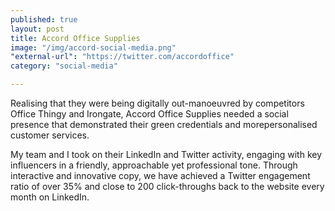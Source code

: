 ```yaml
---
published: true
layout: post
title: Accord Office Supplies
image: "/img/accord-social-media.png"
"external-url": "https://twitter.com/accordoffice"
category: "social-media"

---
```


Realising that they were being digitally out-manoeuvred by competitors Office Thingy and Irongate, Accord Office Supplies needed a social presence that demonstrated their green credentials and morepersonalised customer services. 

My team and I took on their LinkedIn and Twitter activity, engaging with key influencers in a friendly, approachable yet professional tone. Through interactive and innovative copy, we have achieved a Twitter engagement ratio of over 35% and close to 200 click-throughs back to the website every month on LinkedIn.
